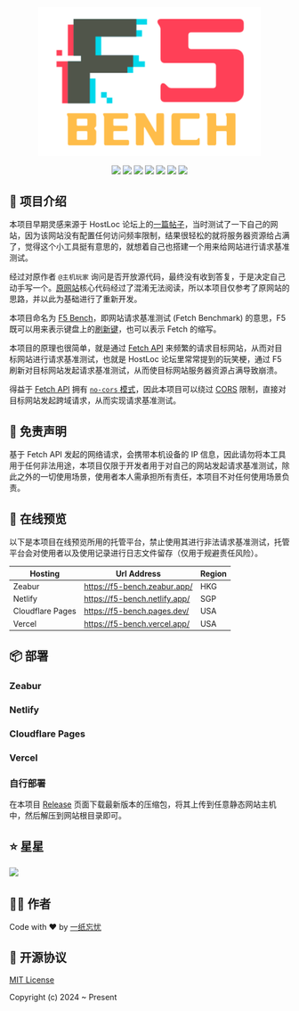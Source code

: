 <p align="center">
  <img width="400" src="./public/images/logo.svg" />
</p>

<p align="center">
  <a href="https://github.com/ikxin/f5-bench/releases"><img src="https://badgen.net/github/release/ikxin/f5-bench" /></a>
  <a href="https://github.com/ikxin/f5-bench/stargazers"><img src="https://badgen.net/github/stars/ikxin/f5-bench" /></a>
  <a href="https://github.com/ikxin/f5-bench/network/members"><img src="https://badgen.net/github/forks/ikxin/f5-bench" /></a>
  <a href="https://github.com/ikxin/f5-bench/commits"><img src="https://badgen.net/github/commits/ikxin/f5-bench" /></a>
  <a href="https://github.com/ikxin/f5-bench/issues"><img src="https://badgen.net/github/issues/ikxin/f5-bench" /></a>
  <a href="https://github.com/ikxin/f5-bench/watchers"><img src="https://badgen.net/github/watchers/ikxin/f5-bench" /></a>
  <a href="https://github.com/ikxin/f5-bench/blob/master/LICENSE"><img src="https://badgen.net/github/license/ikxin/f5-bench" /></a>
</p>

## 📖 项目介绍

本项目早期灵感来源于 HostLoc 论坛上的[一篇帖子](https://hostloc.com/thread-1312882-1-1.html)，当时测试了一下自己的网站，因为该网站没有配置任何访问频率限制，结果很轻松的就将服务器资源给占满了，觉得这个小工具挺有意思的，就想着自己也搭建一个用来给网站进行请求基准测试。

经过对原作者 `@主机玩家` 询问是否开放源代码，最终没有收到答复，于是决定自己动手写一个。[原网站](https://f5.serverplayer.com/)核心代码经过了混淆无法阅读，所以本项目仅参考了原网站的思路，并以此为基础进行了重新开发。

本项目命名为 [F5 Bench](https://github.com/ikxin/f5-bench)，即网站请求基准测试 (Fetch Benchmark) 的意思，F5 既可以用来表示键盘上的[刷新键](https://www.toptal.com/developers/keycode/f5)，也可以表示 Fetch 的缩写。

本项目的原理也很简单，就是通过 [Fetch API](https://developer.mozilla.org/zh-CN/docs/Web/API/Fetch_API) 来频繁的请求目标网站，从而对目标网站进行请求基准测试，也就是 HostLoc 论坛里常常提到的玩笑梗，通过 F5 刷新对目标网站发起请求基准测试，从而使目标网站服务器资源占满导致崩溃。

得益于 [Fetch API](https://developer.mozilla.org/zh-CN/docs/Web/API/Fetch_API) 拥有 [`no-cors` 模式](https://developer.mozilla.org/zh-CN/docs/Web/API/fetch#mode)，因此本项目可以绕过 [CORS](https://developer.mozilla.org/zh-CN/docs/Web/HTTP/CORS) 限制，直接对目标网站发起跨域请求，从而实现请求基准测试。

## 📝 免责声明

基于 Fetch API 发起的网络请求，会携带本机设备的 IP 信息，因此请勿将本工具用于任何非法用途，本项目仅限于开发者用于对自己的网站发起请求基准测试，除此之外的一切使用场景，使用者本人需承担所有责任，本项目不对任何使用场景负责。

## 👀 在线预览

以下是本项目在线预览所用的托管平台，禁止使用其进行非法请求基准测试，托管平台会对使用者以及使用记录进行日志文件留存（仅用于规避责任风险）。

| Hosting          | Url Address                   | Region |
| ---------------- | ----------------------------- | ------ |
| Zeabur           | https://f5-bench.zeabur.app/  | HKG    |
| Netlify          | https://f5-bench.netlify.app/ | SGP    |
| Cloudflare Pages | https://f5-bench.pages.dev/   | USA    |
| Vercel           | https://f5-bench.vercel.app/  | USA    |

## 📦 部署

### Zeabur

<!-- TODO -->

### Netlify

<!-- TODO -->

### Cloudflare Pages

<!-- TODO -->

### Vercel

<!-- TODO -->

### 自行部署

在本项目 [Release](https://github.com/ikxin/f5-bench/releases) 页面下载最新版本的压缩包，将其上传到任意静态网站主机中，然后解压到网站根目录即可。

## ⭐ 星星

![](https://starchart.cc/ikxin/f5-bench.svg?variant=light)

## 🧑‍💻 作者

Code with ❤️ by [一纸忘忧](https://www.ikxin.com "一纸忘忧")

## 📜 开源协议

[MIT License](./LICENSE "MIT License")

Copyright (c) 2024 ~ Present
